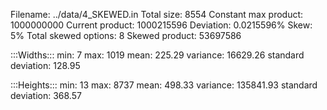 Filename: ../data/4_SKEWED.in
Total size: 8554
Constant max product: 1000000000
Current product: 1000215596
Deviation: 0.0215596%
Skew: 5%
Total skewed options: 8
Skewed product: 53697586

:::Widths:::
min: 7
max: 1019
mean: 225.29
variance: 16629.26
standard deviation: 128.95

:::Heights:::
min: 13
max: 8737
mean: 498.33
variance: 135841.93
standard deviation: 368.57